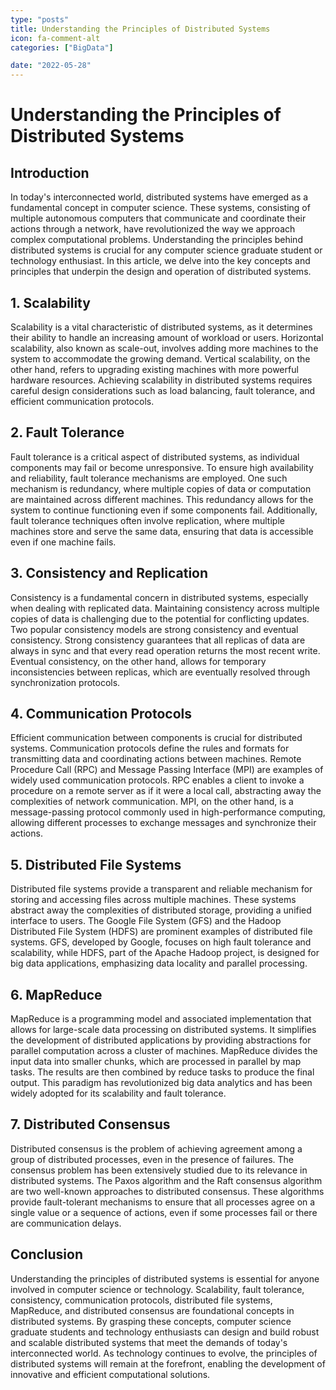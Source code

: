 ```yaml
---
type: "posts"
title: Understanding the Principles of Distributed Systems
icon: fa-comment-alt
categories: ["BigData"]

date: "2022-05-28"
---
```




# Understanding the Principles of Distributed Systems

## Introduction

In today's interconnected world, distributed systems have emerged as a fundamental concept in computer science. These systems, consisting of multiple autonomous computers that communicate and coordinate their actions through a network, have revolutionized the way we approach complex computational problems. Understanding the principles behind distributed systems is crucial for any computer science graduate student or technology enthusiast. In this article, we delve into the key concepts and principles that underpin the design and operation of distributed systems.

## 1. Scalability

Scalability is a vital characteristic of distributed systems, as it determines their ability to handle an increasing amount of workload or users. Horizontal scalability, also known as scale-out, involves adding more machines to the system to accommodate the growing demand. Vertical scalability, on the other hand, refers to upgrading existing machines with more powerful hardware resources. Achieving scalability in distributed systems requires careful design considerations such as load balancing, fault tolerance, and efficient communication protocols.

## 2. Fault Tolerance

Fault tolerance is a critical aspect of distributed systems, as individual components may fail or become unresponsive. To ensure high availability and reliability, fault tolerance mechanisms are employed. One such mechanism is redundancy, where multiple copies of data or computation are maintained across different machines. This redundancy allows for the system to continue functioning even if some components fail. Additionally, fault tolerance techniques often involve replication, where multiple machines store and serve the same data, ensuring that data is accessible even if one machine fails.

## 3. Consistency and Replication

Consistency is a fundamental concern in distributed systems, especially when dealing with replicated data. Maintaining consistency across multiple copies of data is challenging due to the potential for conflicting updates. Two popular consistency models are strong consistency and eventual consistency. Strong consistency guarantees that all replicas of data are always in sync and that every read operation returns the most recent write. Eventual consistency, on the other hand, allows for temporary inconsistencies between replicas, which are eventually resolved through synchronization protocols.

## 4. Communication Protocols

Efficient communication between components is crucial for distributed systems. Communication protocols define the rules and formats for transmitting data and coordinating actions between machines. Remote Procedure Call (RPC) and Message Passing Interface (MPI) are examples of widely used communication protocols. RPC enables a client to invoke a procedure on a remote server as if it were a local call, abstracting away the complexities of network communication. MPI, on the other hand, is a message-passing protocol commonly used in high-performance computing, allowing different processes to exchange messages and synchronize their actions.

## 5. Distributed File Systems

Distributed file systems provide a transparent and reliable mechanism for storing and accessing files across multiple machines. These systems abstract away the complexities of distributed storage, providing a unified interface to users. The Google File System (GFS) and the Hadoop Distributed File System (HDFS) are prominent examples of distributed file systems. GFS, developed by Google, focuses on high fault tolerance and scalability, while HDFS, part of the Apache Hadoop project, is designed for big data applications, emphasizing data locality and parallel processing.

## 6. MapReduce

MapReduce is a programming model and associated implementation that allows for large-scale data processing on distributed systems. It simplifies the development of distributed applications by providing abstractions for parallel computation across a cluster of machines. MapReduce divides the input data into smaller chunks, which are processed in parallel by map tasks. The results are then combined by reduce tasks to produce the final output. This paradigm has revolutionized big data analytics and has been widely adopted for its scalability and fault tolerance.

## 7. Distributed Consensus

Distributed consensus is the problem of achieving agreement among a group of distributed processes, even in the presence of failures. The consensus problem has been extensively studied due to its relevance in distributed systems. The Paxos algorithm and the Raft consensus algorithm are two well-known approaches to distributed consensus. These algorithms provide fault-tolerant mechanisms to ensure that all processes agree on a single value or a sequence of actions, even if some processes fail or there are communication delays.

## Conclusion

Understanding the principles of distributed systems is essential for anyone involved in computer science or technology. Scalability, fault tolerance, consistency, communication protocols, distributed file systems, MapReduce, and distributed consensus are foundational concepts in distributed systems. By grasping these concepts, computer science graduate students and technology enthusiasts can design and build robust and scalable distributed systems that meet the demands of today's interconnected world. As technology continues to evolve, the principles of distributed systems will remain at the forefront, enabling the development of innovative and efficient computational solutions.